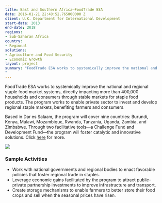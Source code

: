 ```yaml
---
title: East and Southern Africa—FoodTrade ESA
date: 2016-01-21 22:40:52.765000000 Z
client: U.K. Department for International Development
start-date: 2013
end-date: 2018
regions:
- Sub-Saharan Africa
country:
- Regional
solutions:
- Agriculture and Food Security
- Economic Growth
layout: project
summary: "FoodTrade ESA works to systemically improve the national and regional staple food market systems, directly impacting more than 400,000 households and consumers through stable markets for staple food products. The program works to enable private sector to invest and develop regional staple markets, benefiting farmers and consumers.
"
---
```


FoodTrade ESA works to systemically improve the national and regional staple food market systems, directly impacting more than 400,000 households and consumers through stable markets for staple food products. The program works to enable private sector to invest and develop regional staple markets, benefiting farmers and consumers.

Based in Dar es Salaam, the program will cover nine countries: Burundi, Kenya, Malawi, Mozambique, Rwanda, Tanzania, Uganda, Zambia, and Zimbabwe. Through two facilitative tools—a Challenge Fund and Development Fund—the program will foster catalytic and innovative solutions. Click [here][1] for more.

![][2]

###  Sample Activities

* Work with national governments and regional bodies to enact favorable policies that foster regional trade in staples.
* Leverage economic gains facilitated by the program to attract public-private partnership investments to improve infrastructure and transport.
* Create storage mechanisms to enable farmers to better store their food crops and sell when the seasonal prices have risen.


[1]: http://foodtradeesa.com/
[2]: /assets/images/projects/FoodTradeESA.jpg
